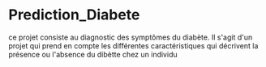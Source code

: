 # Prediction_Diabete
ce projet consiste au diagnostic des symptômes du diabète. Il s'agit d'un projet qui prend en compte les différentes caractéristiques qui décrivent la présence ou l'absence du dibètte chez un individu
